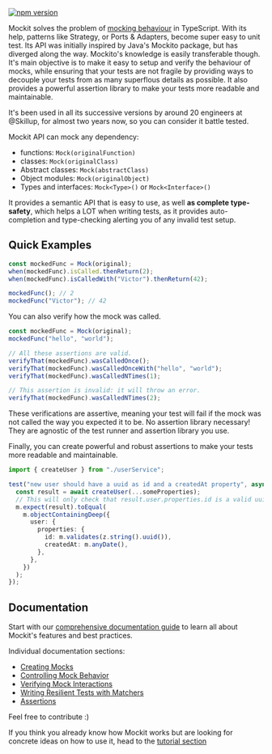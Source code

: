 [![npm version](https://badge.fury.io/js/@vdstack%2Fmockit.svg)](https://badge.fury.io/js/@vdstack%2Fmockit)

Mockit solves the problem of [mocking behaviour](https://martinfowler.com/articles/mocksArentStubs.html) in TypeScript. With its help, patterns like Strategy, or Ports & Adapters, become super easy to unit test. Its API was initially inspired by Java's Mockito package, but has diverged along the way. Mockito's knowledge is easily transferable though. It's main objective is to make it easy to setup and verify the behaviour of mocks, while ensuring that your tests are not fragile by providing ways to decouple your tests from as many superflous details as possible. It also provides a powerful assertion library to make your tests more readable and maintainable.

It's been used in all its successive versions by around 20 engineers at @Skillup, for almost two years now, so you can consider it battle tested.

Mockit API can mock any dependency:

- functions: `Mock(originalFunction)`
- classes: `Mock(originalClass)`
- Abstract classes: `Mock(abstractClass)`
- Object modules: `Mock(originalObject)`
- Types and interfaces: `Mock<Type>()` or `Mock<Interface>()`

It provides a semantic API that is easy to use, as well **as complete type-safety**, which helps a LOT when writing tests, as it provides auto-completion and type-checking alerting you of any invalid test setup.

## Quick Examples

```ts
const mockedFunc = Mock(original);
when(mockedFunc).isCalled.thenReturn(2);
when(mockedFunc).isCalledWith("Victor").thenReturn(42);

mockedFunc(); // 2
mockedFunc("Victor"); // 42
```

You can also verify how the mock was called.

```ts
const mockedFunc = Mock(original);
mockedFunc("hello", "world");

// All these assertions are valid.
verifyThat(mockedFunc).wasCalledOnce();
verifyThat(mockedFunc).wasCalledOnceWith("hello", "world");
verifyThat(mockedFunc).wasCalledNTimes(1);

// This assertion is invalid: it will throw an error.
verifyThat(mockedFunc).wasCalledNTimes(2);
```

These verifications are assertive, meaning your test will fail if the mock was not called the way you expected it to be. No assertion library necessary!
They are agnostic of the test runner and assertion library you use.

Finally, you can create powerful and robust assertions to make your tests more readable and maintainable.

```ts
import { createUser } from "./userService";

test("new user should have a uuid as id and a createdAt property", async () => {
  const result = await createUser(...someProperties);
  // This will only check that result.user.properties.id is a valid uuid and that result.user.properties.createdAt is a date => test is resilient to changes in createUser, unless the specific properties under test are changed.
  m.expect(result).toEqual(
    m.objectContainingDeep({
      user: {
        properties: {
          id: m.validates(z.string().uuid()),
          createdAt: m.anyDate(),
        },
      },
    })
  );
});
```

## Documentation

Start with our [comprehensive documentation guide](./docs/README.md) to learn all about Mockit's features and best practices.

Individual documentation sections:

- [Creating Mocks](./docs/mocking.md)
- [Controlling Mock Behavior](./docs/when.md)
- [Verifying Mock Interactions](./docs/verify.md)
- [Writing Resilient Tests with Matchers](./docs/matchers.md)
- [Assertions](./docs/assertions.md)

Feel free to contribute :)

If you think you already know how Mockit works but are looking for concrete ideas on how to use it, head to the [tutorial section](https://github.com/vdstack/mockit/tree/master/src/tutorial)
